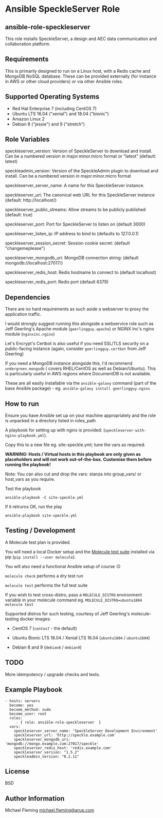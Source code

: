 Ansible SpeckleServer Role
==========================

ansible-role-speckleserver
--------------------------

This role installs SpeckleServer, a design and AEC data communication and collaboration platform.

Requirements
------------

This is primarily designed to run on a Linux host, with a Redis cache and MongoDB NoSQL database.
These can be provided externally (for instance in AWS or other cloud providers) or via other Ansible roles.

Supported Operating Systems
---------------------------

- Red Hat Enterprise 7 (including CentOS 7)
- Ubuntu LTS 16.04 ("xenial") and 18.04 ("bionic")
- Amazon Linux 2
- Debian 8 ("jessie") and 9 ("stretch")

Role Variables
--------------

speckleserver\_version: Version of SpeckleServer to download and install. Can be a numbered version in major.minor.micro format or "latest" (default: latest)

speckleadmin\_version: Version of the SpeckleAdmin plugin to download and install. Can be a numbered version in major.minor.micro format

speckleserver\_server\_name: A name for this SpeckleServer instance.

speckleserver\_url: The canonical web URL for this SpeckleServer instance (default: http://localhost/)

speckleserver\_public\_streams: Allow streams to be publicly published (default: true)

speckleserver\_port: Port for SpeckleServer to listen on (default 3000)

speckleserver\_listen\_ip: IP address to bind to (defaults to 127.0.0.1)

speckleserver\_session\_secret: Session cookie secret: (default "changemeplease")

speckleserver\_mongodb\_uri: MongoDB connection string: (default mongodb://localhost:27017/)

speckleserver\_redis\_host: Redis hostname to connect to (default localhost)

speckleserver\_redis\_port: Redis port (default 6379)

Dependencies
------------

There are no hard requirements as such aside a webserver to proxy the application traffic.

I would strongly suggest running this alongside a webservice role such as Jeff
Geerling's Apache module (`geerlingguy.apache`) or NGINX Inc's nginx module (`nginxinc.nginx`)

Let's Encrypt's Certbot is also useful if you need SSL/TLS security on a public-facing instance (again,
consider `geerlingguy.certbot` from Jeff Geerling)

If you need a MongoDB instance alongside this, I'd recommend `undergreen.mongodb` ( covers RHEL/CentOS as well as Debian/Ubuntu).
This is particularly useful in AWS regions where DocumentDB is not available.

These are all easily installable via the `ansible-galaxy` command (part of the base Ansible package) - eg. `ansible-galaxy install geerlingguy.nginx`

How to run
----------

Ensure you have Ansible set up on your machine appropriately and the role is unpacked in a directory listed in roles_path

A playbook for setting up with nginx is provided: (`speckleserver-with-nginx-playbook.yml`).

Copy this to a new file eg. site-speckle.yml; tune the vars as required.

__WARNING: Hosts / Virtual hosts in this playbook are only given as placeholders and will not work out-of-the-box. Customise them before running the playbook!__

Note: You can also cut and drop the vars: stanza into group_vars/ or host_vars as you require.

Test the playbook

    ansible-playbook -C site-speckle.yml

If it retrurns OK, run the play

    ansible-playbook site-speckle.yml

Testing / Development
---------------------

A Molecule test plan is provided. 

You will need a local Docker setup and the [Molecule test suite](https://molecule.readthedocs.io/en/stable/index.html) installed via pip (`pip install --user molecule`).

You will also need a functional Ansible setup of course :D

`molecule check` performs a dry test run

`molecule test` performs the full test suite

If you wish to test cross-distro, pass a `MOLECULE_DISTRO` environment variable in your molecule command eg. `MOLECULE_DISTRO=ubuntu1804 molecule test`

Supported distros for such testing, courtesy of Jeff Geerling's molecule-testing docker images:

- CentOS 7 (`centos7` - the default)

- Ubuntu Bionic LTS 18.04 / Xenial LTS 16.04 (`ubuntu1804` / `ubuntu1604`)

- Debian 8 and 9 (`debian8` / `debian9`)


TODO
----

More idempotency / upgrade checks and tests.

Example Playbook
----------------
    - hosts: servers
      become: yes
      become_method: sudo
      become_user: root
      roles:
         - { role: ansible-role-speckleserver  }
      vars:
        speckleserver_server_name: 'SpeckleServer Development Environment'
        speckleserver_url: 'http://speckle.example.com'
        speckleserver_mongodb_uri: 'mongodb://mongo.example.com:27017/speckle'
        speckleserver_redis_host: 'redis.example.com'
        speckleserver_version: "1.5.2"
        speckleadmin_version: "0.2.11"

License
-------

BSD

Author Information
------------------

Michael Fleming <michael.fleming@arup.com>
